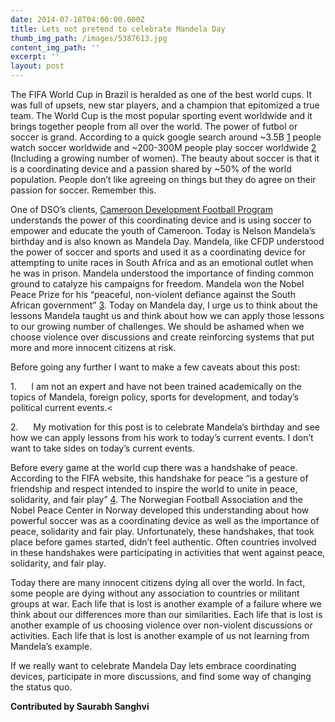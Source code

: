 ```yaml
---
date: 2014-07-18T04:00:00.000Z
title: Lets not pretend to celebrate Mandela Day
thumb_img_path: /images/5387613.jpg
content_img_path: ''
excerpt: ''
layout: post
---
```

The FIFA World Cup in Brazil is heralded as one of the best world cups. It was full of upsets, new star players, and a champion that epitomized a true team. The World Cup is the most popular sporting event worldwide and it brings together people from all over the world. The power of futbol or soccer is grand. According to a quick google search around ~3.5B [1](http://www.top10zen.com/most-popular-sports-1584?page=5) people watch soccer worldwide and ~200-300M people play soccer worldwide [2](http://www.fifa.com/mm/document/fifafacts/bcoffsurv/emaga_9384_10704.pdf) (Including a growing number of women). The beauty about soccer is that it is a coordinating device and a passion shared by ~50% of the world population. People don’t like agreeing on things but they do agree on their passion for soccer. Remember this.

One of DSO’s clients, [Cameroon Development Football Program](http://www.cameroonfdp.com/) understands the power of this coordinating device and is using soccer to empower and educate the youth of Cameroon. Today is Nelson Mandela’s birthday and is also known as Mandela Day. Mandela, like CFDP understood the power of soccer and sports and used it as a coordinating device for attempting to unite races in South Africa and as an emotional outlet when he was in prison. Mandela understood the importance of finding common ground to catalyze his campaigns for freedom. Mandela won the Nobel Peace Prize for his “peaceful, non-violent defiance against the South African government” [3](http://www.biography.com/people/nelson-mandela-9397017#synopsis). Today on Mandela day, I urge us to think about the lessons Mandela taught us and think about how we can apply those lessons to our growing number of challenges. We should be ashamed when we choose violence over discussions and create reinforcing systems that put more and more innocent citizens at risk.

Before going any further I want to make a few caveats about this post:

1.      I am not an expert and have not been trained academically on the topics of Mandela, foreign policy, sports for development, and today’s political current events.<

2.      My motivation for this post is to celebrate Mandela’s birthday and see how we can apply lessons from his work to today’s current events. I don’t want to take sides on today’s current events.

Before every game at the world cup there was a handshake of peace. According to the FIFA website, this handshake for peace “is a gesture of friendship and respect intended to inspire the world to unite in peace, solidarity, and fair play” [4](http://www.fifa.com/mm/document/tournament/competition/02/36/32/74/faqhandshakeforpeace-english_neutral.pdf). The Norwegian Football Association and the Nobel Peace Center in Norway developed this understanding about how powerful soccer was as a coordinating device as well as the importance of peace, solidarity and fair play. Unfortunately, these handshakes, that took place before games started, didn’t feel authentic. Often countries involved in these handshakes were participating in activities that went against peace, solidarity, and fair play. 

Today there are many innocent citizens dying all over the world. In fact, some people are dying without any association to countries or militant groups at war. Each life that is lost is another example of a failure where we think about our differences more than our similarities. Each life that is lost is another example of us choosing violence over non-violent discussions or activities. Each life that is lost is another example of us not learning from Mandela’s example.

If we really want to celebrate Mandela Day lets embrace coordinating devices, participate in more discussions, and find some way of changing the status quo. 

**Contributed by Saurabh Sanghvi**